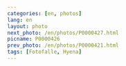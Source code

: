 ```yaml
---
categories: [en, photos]
lang: en
layout: photo
next_photo: /en/photos/P0000427.html
picname: P0000426
prev_photo: /en/photos/P0000421.html
tags: [Fotofalle, Hyena]
---
```

